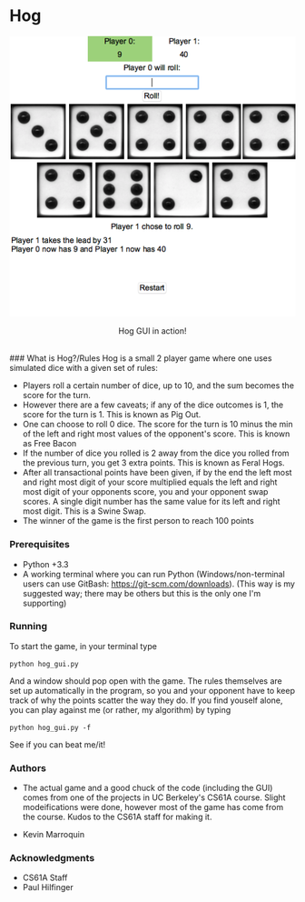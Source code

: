 # Hog


<p align="center">
<img src="https://github.com/kamcbk/GeneralProjects/blob/master/Hog/HogGUI.png">
</p>
<p align="center">
Hog GUI in action!
</p>
<br>
### What is Hog?/Rules
Hog is a small 2 player game where one uses simulated dice with a given set of rules: 

* Players roll a certain number of dice, up to 10, and the sum becomes the score for the turn.
* However there are a few caveats; if any of the dice outcomes is 1, the score for the turn is 1. This is known as Pig Out.
* One can choose to roll 0 dice. The score for the turn is 10 minus the min of the left and right most values of the opponent's score. This is known as Free Bacon
* If the number of dice you rolled is 2 away from the dice you rolled from the previous turn, you get 3 extra points. This is known as Feral Hogs.
* After all transactional points have been given, if by the end the left most and right most digit of your score multiplied equals the left and right most digit of your opponents score, you and your opponent swap scores. A single digit number has the same value for its left and right most digit. This is a Swine Swap.
* The winner of the game is the first person to reach 100 points


### Prerequisites

* Python +3.3
* A working terminal where you can run Python (Windows/non-terminal users can use GitBash: https://git-scm.com/downloads). (This way is my suggested way; there may be others but this is the only one I'm supporting)



### Running

To start the game, in your terminal type

```
python hog_gui.py
```
And a window should pop open with the game. The rules themselves are set up automatically in the program, so you and your opponent have to keep track of why the points scatter the way they do. If you find youself alone, you can play against me (or rather, my algorithm) by typing 

```
python hog_gui.py -f
```
See if you can beat me/it!


### Authors

* The actual game and a good chuck of the code (including the GUI) comes from one of the projects in UC Berkeley's CS61A course. Slight modeifications were done, however most of the game has come from the course. Kudos to the CS61A staff for making it.

* Kevin Marroquin


### Acknowledgments

* CS61A Staff
* Paul Hilfinger

